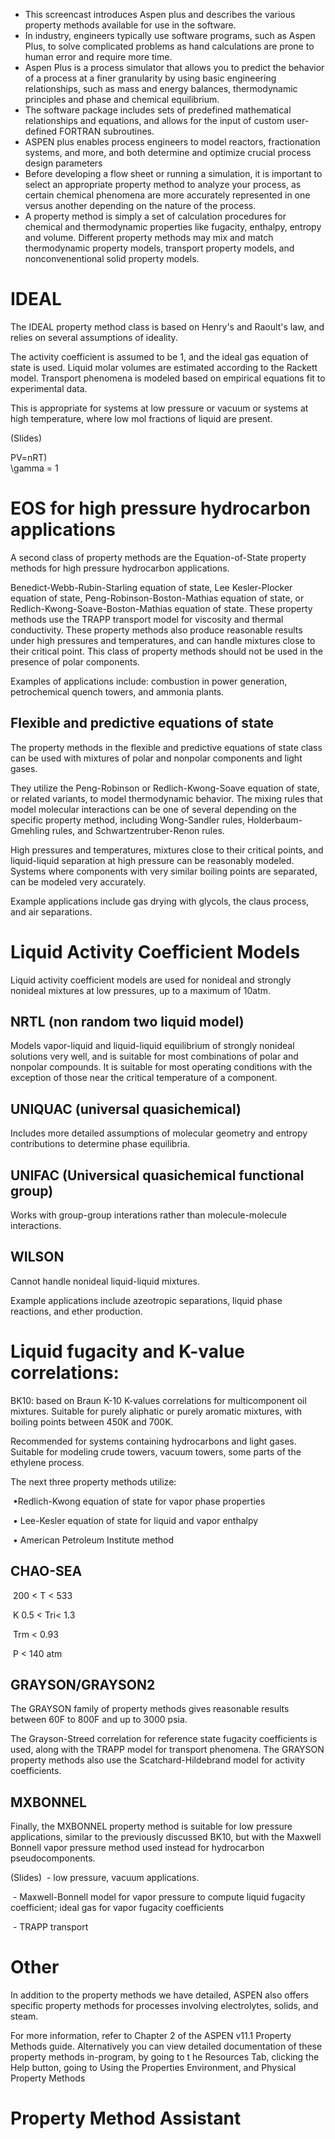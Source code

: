 - This screencast introduces Aspen plus and describes the various property methods available for use in the software.
- In industry, engineers typically use software programs, such as Aspen Plus, to solve complicated problems as hand calculations are prone to human error and require more time.
- Aspen Plus is a process simulator that allows you to predict the behavior of a process at a finer granularity by using basic engineering relationships, such as mass and energy balances, thermodynamic principles and phase and chemical equilibrium. 
- The software package includes sets of predefined mathematical relationships and equations, and allows for the input of  custom user-defined FORTRAN subroutines.
- ASPEN plus enables process engineers to model reactors, fractionation systems, and more, and both determine and optimize crucial process design parameters
- Before developing a flow sheet or running a simulation, it is important to select an appropriate property method to analyze your process, as certain chemical phenomena are more accurately represented in one versus another depending on the nature of the process.
- A property method is simply a set of calculation procedures for chemical and thermodynamic properties like fugacity, enthalpy, entropy and volume. Different property methods may mix and match thermodynamic property models, transport property models, and nonconvenentional solid property models.

# IDEAL
The IDEAL property method class is based on Henry's and Raoult's law, and relies on several assumptions of ideality. 

The activity coefficient is assumed to be 1, and the ideal gas equation of state is used. Liquid molar volumes are estimated according to the Rackett model. Transport phenomena is modeled based on empirical equations fit to experimental data. 

This is appropriate for systems at low pressure or vacuum or systems at high temperature, where low mol fractions of liquid are present.

(Slides)

PV=nRT) \
\gamma = 1

# EOS for high pressure hydrocarbon applications

A second class of property methods are the Equation-of-State property methods for high pressure hydrocarbon applications.

Benedict-Webb-Rubin-Starling equation of state, Lee Kesler-Plocker equation of state, Peng-Robinson-Boston-Mathias equation of state,  or Redlich-Kwong-Soave-Boston-Mathias equation of state. These property methods use the TRAPP transport model for viscosity and thermal conductivity. These property methods also produce reasonable results under high pressures and temperatures, and can handle mixtures close to their critical point. This class of property methods should not be used in the presence of polar components.

Examples of applications include: combustion in power generation, petrochemical quench towers, and ammonia plants.

##  Flexible and predictive equations of state

The property methods in the flexible and predictive  equations of state class can be used with mixtures of polar and nonpolar components and light gases. 

They utilize the Peng-Robinson or Redlich-Kwong-Soave equation of state, or related variants, to model thermodynamic behavior. The mixing rules that model molecular interactions can be one of several depending on the specific property method, including Wong-Sandler rules, Holderbaum-Gmehling rules, and Schwartzentruber-Renon rules.

High pressures and temperatures, mixtures close to their critical points, and liquid-liquid separation at high pressure can be reasonably modeled. Systems where components with very similar boiling points are separated, can be modeled very accurately.

Example applications include gas drying with glycols, the claus process, and air separations.

# Liquid Activity Coefficient Models

Liquid activity coefficient models are used for nonideal and strongly nonideal mixtures at low pressures, up to a maximum of 10atm. 

## NRTL (non random two liquid model)
Models vapor-liquid and liquid-liquid equilibrium of strongly nonideal solutions very well, and is suitable for most combinations of polar and nonpolar compounds. It is suitable for most operating conditions with the exception of those near the critical temperature of a component.

## UNIQUAC (universal quasichemical)
Includes more detailed assumptions of molecular geometry and entropy contributions to determine phase equilibria.

## UNIFAC (Universical quasichemical functional group)
Works with group-group interations rather than molecule-molecule interactions.

## WILSON
Cannot handle nonideal liquid-liquid mixtures.

Example applications include azeotropic separations, liquid phase reactions, and ether production.

# Liquid fugacity and K-value correlations:

BK10: based on Braun K-10 K-values correlations for multicomponent oil mixtures. Suitable for purely aliphatic or purely aromatic mixtures, with boiling points between 450K and 700K.

Recommended for systems containing hydrocarbons and light gases. Suitable for modeling crude towers, vacuum towers, some parts of the ethylene process.

The next three property methods utilize:

  ​	•Redlich-Kwong equation of state for vapor phase properties

​	  • Lee-Kesler equation of state for liquid and vapor enthalpy

​	  • American Petroleum Institute method

## CHAO-SEA

​	200 < T <  533 

​	K 0.5  < Tri<  1.3

​	Trm <  0.93

​	P  <  140 atm

## GRAYSON/GRAYSON2

The GRAYSON family of property methods gives reasonable results between 60F to 800F and up to 3000 psia.

​The Grayson-Streed correlation for reference state fugacity coefficients is used, along with the TRAPP model for transport phenomena.
The GRAYSON property methods also use the Scatchard-Hildebrand model for activity coefficients.

## MXBONNEL

Finally, the MXBONNEL property method is suitable for low pressure applications, similar to the previously discussed BK10, but with the Maxwell Bonnell vapor pressure method used instead for hydrocarbon pseudocomponents.

(Slides) 
​	  - low pressure, vacuum applications.

​	  - Maxwell-Bonnell model for vapor pressure to compute liquid fugacity coefficient; ideal gas for vapor fugacity coefficients

​	  - TRAPP transport

# Other
In addition to the property methods we have detailed, ASPEN also offers specific property methods for processes involving electrolytes, solids, and steam.

For more information, refer to Chapter 2 of the ASPEN v11.1 Property Methods guide. Alternatively you can view detailed documentation of these property methods in-program, by going to t he Resources Tab, clicking the Help button, going to Using the Properties Environment, and Physical Property Methods

# Property Method Assistant

